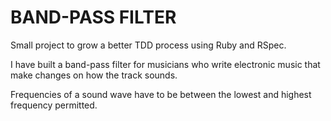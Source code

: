 # BAND-PASS FILTER

Small project to grow a better TDD process using Ruby and RSpec.

I have built a band-pass filter for musicians who write electronic music that make changes on how the track sounds.

Frequencies of a sound wave have to be between the lowest and highest frequency permitted.
